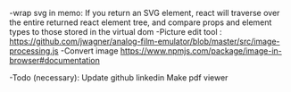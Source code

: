 -wrap svg in memo:
If you return an SVG element, react will traverse over the entire returned react element tree, and compare props and element types to those stored in the virtual dom
-Picture edit tool :
https://github.com/jwagner/analog-film-emulator/blob/master/src/image-processing.js
-Convert image
https://www.npmjs.com/package/image-in-browser#documentation

-Todo (necessary):
Update github linkedin
Make pdf viewer
